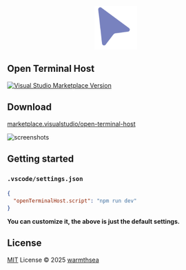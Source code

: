 <p align="center">
  <img width="100px" src="https://github.com/warmthsea/open-terminal-host/blob/main/res/icon.png">
</p>

## Open Terminal Host

<a href="https://marketplace.visualstudio.com/items?itemName=warmthsea.open-terminal-host" target="__blank"><img src="https://img.shields.io/visual-studio-marketplace/v/warmthsea.open-terminal-host.svg?color=eee&amp;label=VS%20Code%20Marketplace&logo=visual-studio-code" alt="Visual Studio Marketplace Version" /></a>

## Download

[marketplace.visualstudio/open-terminal-host](https://marketplace.visualstudio.com/items?itemName=warmthsea.open-terminal-host)

![screenshots](https://github.com/user-attachments/assets/68c1331c-dd5e-4252-bb27-a0e8e61a3337)


## Getting started

### `.vscode/settings.json`
``` json
{
  "openTerminalHost.script": "npm run dev"
}
```
**You can customize it, the above is just the default settings.**

## License

[MIT](./LICENSE.md) License © 2025 [warmthsea](https://github.com/warmthsea)
